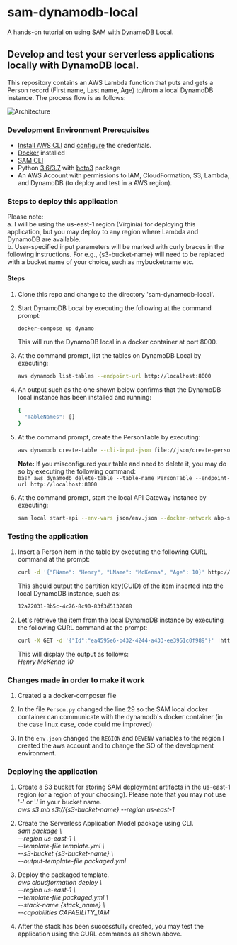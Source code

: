 # sam-dynamodb-local
A hands-on tutorial on using SAM with DynamoDB Local.

## Develop and test your serverless applications locally with DynamoDB local.

This repository contains an AWS Lambda function that puts and gets a Person record (First name, Last name, Age) to/from a local DynamoDB instance. The process flow is as follows:  

![Architecture](https://raw.githubusercontent.com/ganshan/sam-dynamodb-local/master/process_flow.png)  



### Development Environment Prerequisites
- [Install AWS CLI](https://docs.aws.amazon.com/cli/latest/userguide/cli-chap-install.html) and [configure](https://docs.aws.amazon.com/cli/latest/userguide/cli-chap-configure.html) the credentials.
- [Docker](https://runnable.com/docker/getting-started/) installed 
- [SAM CLI](https://docs.aws.amazon.com/serverless-application-model/latest/developerguide/serverless-sam-cli-install.html)
- Python [3.6/3.7](https://www.python.org/downloads/) with [boto3](https://boto3.amazonaws.com/v1/documentation/api/latest/guide/quickstart.html) package
- An AWS Account with permissions to IAM, CloudFormation, S3, Lambda, and DynamoDB (to deploy and test in a AWS region).  

### Steps to deploy this application
Please note:   
a. I will be using the us-east-1 region (Virginia) for deploying this application, but you may deploy to any region where Lambda and DynamoDB are available.  
b. User-specified input parameters will be marked with curly braces in the following instructions. For e.g., {s3-bucket-name} will need to be replaced with a bucket name of your choice, such as mybucketname etc.  


#### Steps
1. Clone this repo and change to the directory 'sam-dynamodb-local'.  
  
2. Start DynamoDB Local by executing the following at the command prompt:  
	```bash
    docker-compose up dynamo
    ```
    This will run the DynamoDB local in a docker container at port 8000.  

3. At the command prompt, list the tables on DynamoDB Local by executing:  
    ```bash
    aws dynamodb list-tables --endpoint-url http://localhost:8000 
    ```
4. An output such as the one shown below confirms that the DynamoDB local instance has been installed and running:  
    ```bash
    {  
      "TableNames": []   
    }    
    ```
5. At the command prompt, create the PersonTable by executing:
    ```bash
    aws dynamodb create-table --cli-input-json file://json/create-person-table.json --endpoint-url http://localhost:8000  
    ```  
      **Note:** If you misconfigured your table and need to delete it, you may do so by executing the following command:  
        ```bash
        aws dynamodb delete-table --table-name PersonTable --endpoint-url http://localhost:8000
        ```  

6. At the command prompt, start the local API Gateway instance by executing:
    ```bash
    sam local start-api --env-vars json/env.json --docker-network abp-sam-backend  
    ```
### Testing the application
1. Insert a Person item in the table by executing the following CURL command at the prompt:  
   ```bash
   curl -d '{"FName": "Henry", "LName": "McKenna", "Age": 10}' http://127.0.0.1:3000/
   ```

    This should output the partition key(GUID) of the item inserted into the local DynamoDB instance, such as:
    ```bash  
    12a72031-8b5c-4c76-8c90-83f3d5132088
    ```  

2. Let's retrieve the item from the local DynamoDB instance by executing the following CURL command at the prompt:  
    
    ```bash
    curl -X GET -d '{"Id":"ea4595e6-b432-4244-a433-ee3951c0f989"}'  http://127.0.0.1:3000
    ```

    This will display the output as follows:  
    *Henry McKenna 10*     

### Changes made in order to make it work
1. Created a a docker-composer file

2. In the file ```Person.py``` changed the line 29 so the SAM local docker container can communicate with the dynamodb's docker container (in the case linux case, code could me improved)

3. In the ```env.json``` changed the ```REGION``` and ```DEVENV``` variables to the region I created the aws account and to change the SO of the development environment.

### Deploying the application
1. Create a S3 bucket for storing SAM deployment artifacts in the us-east-1 region (or a region of your choosing). Please note that you may not use '-' or '.' in your bucket name.  
	*aws s3 mb s3://{s3-bucket-name} --region us-east-1*  
      
2. Create the Serverless Application Model package using CLI.  
	*sam package \  
	--region us-east-1 \  
	--template-file template.yml \  
	--s3-bucket {s3-bucket-name} \  
	--output-template-file packaged.yml*  
      
2. Deploy the packaged template.  
	*aws cloudformation deploy \  
	--region us-east-1 \  
	--template-file packaged.yml \  
	--stack-name {stack_name} \  
	--capabilities CAPABILITY_IAM*  
  
3. After the stack has been successfully created, you may test the application using the CURL commands as shown above.  

